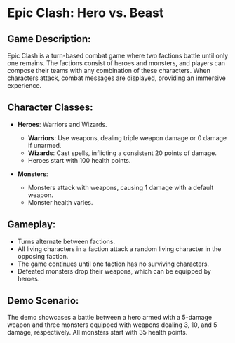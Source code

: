 # Epic Clash: Hero vs. Beast

## Game Description:
Epic Clash is a turn-based combat game where two factions battle until only one remains. The factions consist of heroes and monsters, and players can compose their teams with any combination of these characters. When characters attack, combat messages are displayed, providing an immersive experience.

## Character Classes:

- **Heroes**: Warriors and Wizards.
  - **Warriors**: Use weapons, dealing triple weapon damage or 0 damage if unarmed.
  - **Wizards**: Cast spells, inflicting a consistent 20 points of damage.
  - Heroes start with 100 health points.

- **Monsters**:
  - Monsters attack with weapons, causing 1 damage with a default weapon.
  - Monster health varies.

## Gameplay:

- Turns alternate between factions.
- All living characters in a faction attack a random living character in the opposing faction.
- The game continues until one faction has no surviving characters.
- Defeated monsters drop their weapons, which can be equipped by heroes.

## Demo Scenario:
The demo showcases a battle between a hero armed with a 5-damage weapon and three monsters equipped with weapons dealing 3, 10, and 5 damage, respectively. All monsters start with 35 health points.
